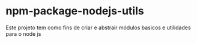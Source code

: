 # npm-package-nodejs-utils
Este projeto tem como fins de criar e abstrair módulos basicos e utilidades para o node js
